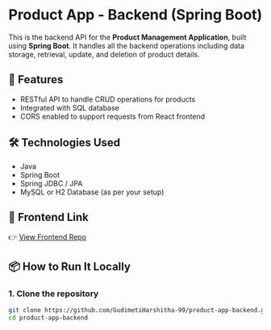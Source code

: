 # Product App - Backend (Spring Boot)

This is the backend API for the **Product Management Application**, built using **Spring Boot**. It handles all the backend operations including data storage, retrieval, update, and deletion of product details.

## 🚀 Features
- RESTful API to handle CRUD operations for products
- Integrated with SQL database
- CORS enabled to support requests from React frontend

## 🛠 Technologies Used
- Java
- Spring Boot
- Spring JDBC / JPA
- MySQL or H2 Database (as per your setup)

## 🔗 Frontend Link
👉 [View Frontend Repo](https://github.com/GudimetiHarshitha-99/product-app-frontend)

## 📦 How to Run It Locally

### 1. Clone the repository
```bash
git clone https://github.com/GudimetiHarshitha-99/product-app-backend.git
cd product-app-backend

